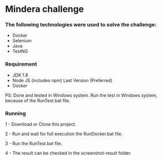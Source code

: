 # Mindera challenge

### The following technologies were used to solve the challenge:

*   Docker
*   Selenium 
*   Java
*   TestNG


### Requirement
* JDK 1.8
* Node JS (includes npm) Last Version (Preferred)
* Docker

PS: Done and tested in Windows system. Run the test in Windows system, because of the RunTest.bat file.


### Running 
1 - Download or Clone this project.

2 - Run and wait for full execution the RunDocker.bat file.

3 - Run the RunTest.bat file.

4 - The result can be checked in the screenshot-result folder.

